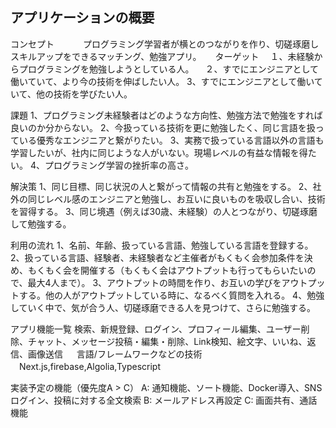 ## アプリケーションの概要

コンセプト　　
　プログラミング学習者が横とのつながりを作り、切磋琢磨しスキルアップをできるマッチング、勉強アプリ。
　
ターゲット
　１、未経験からプログラミングを勉強しようとしている人。
　２、すでにエンジニアとして働いていて、より今の技術を伸ばしたい人。
  3、すでにエンジニアとして働いていて、他の技術を学びたい人。
  
 課題
  1、プログラミング未経験者はどのような方向性、勉強方法で勉強をすれば良いのか分からない。
  2、今扱っている技術を更に勉強したく、同じ言語を扱っている優秀なエンジニアと繋がりたい。
  3、実務で扱っている言語以外の言語も学習したいが、社内に同じような人がいない。現場レベルの有益な情報を得たい。
  4、プログラミング学習の挫折率の高さ。
  
 解決策
  1、同じ目標、同じ状況の人と繋がって情報の共有と勉強をする。
  2、社外の同じレベル感のエンジニアと勉強し、お互いに良いものを吸収し合い、技術を習得する。
  3、同じ境遇（例えば30歳、未経験）の人とつながり、切磋琢磨して勉強する。
 
 利用の流れ
  1、名前、年齢、扱っている言語、勉強している言語を登録する。
  2、扱っている言語、経験者、未経験者など主催者がもくもく会参加条件を決め、もくもく会を開催する（もくもく会はアウトプットも行ってもらいたいので、最大4人まで）。
  3、アウトプットの時間を作り、お互いの学びをアウトプットする。他の人がアウトプットしている時に、なるべく質問を入れる。
  4、勉強していく中で、気が合う人、切磋琢磨できる人を見つけて、さらに勉強する。

アプリ機能一覧
検索、新規登録、ログイン、プロフィール編集、ユーザー削除、チャット、メッセージ投稿・編集・削除、Link検知、絵文字、いいね、返信、画像送信
　
言語/フレームワークなどの技術
　Next.js,firebase,Algolia,Typescript
 
 実装予定の機能（優先度A > C）
 A: 通知機能、ソート機能、Docker導入、SNSログイン、投稿に対する全文検索
 B: メールアドレス再設定
 C: 画面共有、通話機能
